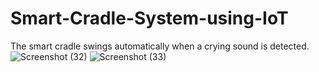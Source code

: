 # Smart-Cradle-System-using-IoT
The smart cradle swings automatically when a crying sound is detected.
![Screenshot (32)](https://github.com/ARAVALALITHYAREDDY/Smart-Cradle-System-using-IoT/assets/140239352/f9d69c39-3311-4560-a965-40ea0dbca848)
![Screenshot (33)](https://github.com/ARAVALALITHYAREDDY/Smart-Cradle-System-using-IoT/assets/140239352/37c97862-f7d5-41d0-a9fc-646bd266129a)
